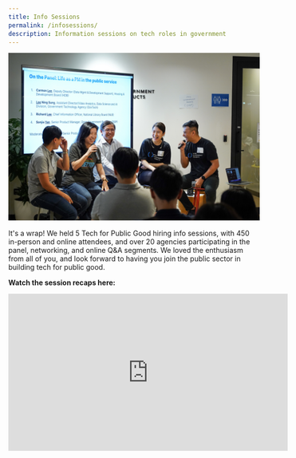 ```yaml
---
title: Info Sessions
permalink: /infosessions/
description: Information sessions on tech roles in government
---
```

![infosessions](/images/tfpg_infosession.jpg) 

It's a wrap! We held 5 Tech for Public Good hiring info sessions, with 450 in-person and online attendees, and over 20 agencies participating in the panel, networking, and online Q&A segments. We loved the enthusiasm from all of you, and look forward to having you join the public sector in building tech for public good.  
  
**Watch the session recaps here:**

<iframe width="560" height="315" src="https://www.youtube.com/embed/videoseries?list=PLTH8_3Fv0EecEoBpXPygZa82BENpeHCJU" title="YouTube video player" frameborder="0" allow="accelerometer; autoplay; clipboard-write; encrypted-media; gyroscope; picture-in-picture" allowfullscreen></iframe>